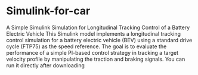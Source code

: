 # Simulink-for-car
A Simple Simulink Simulation for Longitudinal Tracking Control of a Battery Electric Vehicle
This Simulink model implements a longitudinal tracking control simulation for a battery electric vehicle (BEV) using a standard drive cycle (FTP75) as the speed reference. The goal is to evaluate the performance of a simple PI-based control strategy in tracking a target velocity profile by manipulating the traction and braking signals.
You can run it directly after downloading
